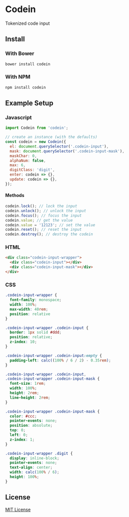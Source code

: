 Codein
=======
Tokenized code input

Install
-------

### With Bower

```bash
bower install codein
```

### With NPM

```bash
npm install codein
```

Example Setup
-------------

### Javascript

```javascript
import Codein from 'codein';

// create an instance (with the defaults)
const codein = new Codein({
  el: document.querySelector('.codein-input'),
  mask: document.querySelector('.codein-input-mask'),
  maskChar: 0,
  alphaNum: false,
  max: 6,
  digitClass: 'digit',
  enter: codein => {},
  update: codein => {},
});
```

#### Methods
```javascript
codein.lock(); // lock the input
codein.unlock(); // unlock the input
codein.focus(); // focus the input
codein.value; // get the value
codein.value = '12123'; // set the value
codein.reset(); // reset the input
codein.destroy(); // destroy the codein
```

### HTML

```html
<div class="codein-input-wrapper">
  <div class="codein-input"></div>
  <div class="codein-input-mask"></div>
</div>
```

### CSS

```css
.codein-input-wrapper {
  font-family: monospace;
  width: 100%;
  max-width: 40rem;
  position: relative
}

.codein-input-wrapper .codein-input {
  border: 1px solid #ddd;
  position: relative;
  z-index: 10;
}

.codein-input-wrapper .codein-input:empty {
  padding-left: calc((100% / 6 / 2) - 0.35rem);
}

.codein-input-wrapper .codein-input,
.codein-input-wrapper .codein-input-mask {
  font-size: 1rem;
  width: 100%;
  height: 2rem;
  line-height: 2rem;
}

.codein-input-wrapper .codein-input-mask {
  color: #ccc;
  pointer-events: none;
  position: absolute;
  top: 0;
  left: 0;
  z-index: 1;
}

.codein-input-wrapper .digit {
  display: inline-block;
  pointer-events: none;
  text-align: center;
  width: calc(100% / 6);
  height: 100%;
}
```

License
-------

[MIT License](LICENSE)
